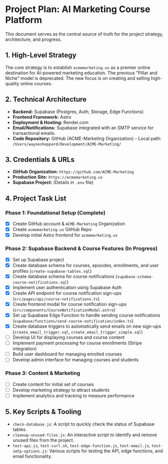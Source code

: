 # Project Plan: AI Marketing Course Platform

This document serves as the central source of truth for the project strategy, architecture, and progress.

## 1. High-Level Strategy

The core strategy is to establish `acmemarketing.us` as a premier online destination for AI-powered marketing education. The previous "Pillar and Niche" model is deprecated. The new focus is on creating and selling high-quality online courses.

## 2. Technical Architecture

- **Backend:** Supabase (Postgres, Auth, Storage, Edge Functions)
- **Frontend Framework:** Astro
- **Deployment & Hosting:** Render.com
- **Email/Notifications:** Supabase integrated with an SMTP service for transactional emails.
- **Code Repository:** GitHub (ACME-Marketing Organization) - Local path: `/Users/waynesheppard/Development/ACME-Marketing/`

## 3. Credentials & URLs

- **GitHub Organization:** `https://github.com/ACME-Marketing`
- **Production Site:** `https://acmemarketing.us`
- **Supabase Project:** (Details in `.env` file)

## 4. Project Task List

### Phase 1: Foundational Setup (Complete)

- [x] Create GitHub account & `ACME-Marketing` Organization
- [x] Create `acmemarketing.us` GitHub Repo
- [x] Develop initial Astro frontend for `acmemarketing.us`

### Phase 2: Supabase Backend & Course Features (In Progress)

- [x] Set up Supabase project
- [x] Create database schema for courses, episodes, enrollments, and user profiles (`create-supabase-tables.sql`)
- [x] Create database schema for course notifications (`supabase-schema-course-notifications.sql`)
- [x] Implement user authentication using Supabase Auth
- [x] Create API endpoint for course notification sign-ups (`src/pages/api/course-notifications.ts`)
- [x] Create frontend modal for course notification sign-ups (`src/components/CourseNotificationModal.astro`)
- [x] Set up Supabase Edge Function to handle sending course notifications (`supabase/functions/send-course-notification/index.ts`)
- [x] Create database triggers to automatically send emails on new sign-ups (`create_email_trigger.sql`, `create_email_trigger_simple.sql`)
- [ ] Develop UI for displaying courses and course content
- [ ] Implement payment processing for course enrollments (Stripe integration)
- [ ] Build user dashboard for managing enrolled courses
- [ ] Develop admin interface for managing courses and students

### Phase 3: Content & Marketing

- [ ] Create content for initial set of courses
- [ ] Develop marketing strategy to attract students
- [ ] Implement analytics and tracking to measure performance

## 5. Key Scripts & Tooling

- `check-database.js`: A script to quickly check the status of Supabase tables.
- `cleanup-unused-files.js`: An interactive script to identify and remove unused files from the project.
- `test-api.js`, `test-curl.sh`, `test-edge-function.js`, `test-email.js`, `test-smtp-options.js`: Various scripts for testing the API, edge functions, and email functionality.